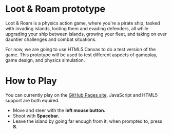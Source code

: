 # Loot & Roam prototype

Loot & Roam is a physics action game, where you're a pirate ship, tasked with
invading islands, looting them and evading defenders, all while upgrading your
ship between islands, growing your fleet, and taking on ever dauntier challenges
and combat situations.

For now, we are going to use HTML5 Canvas to do a test version of the game. This
prototype will be used to test different aspects of gameplay, game design, and
physics simulation.

# How to Play

You can currently play on the [GitHub Pages site](wallabra.github.io/proto-lnr).
JavaScript and HTML5 support are both equired.

* Move and steer with the **left mouse button.**
* Shoot with **Spacebar.**
* Leave the island by going far enough from it; when prompted to, press **S**.

